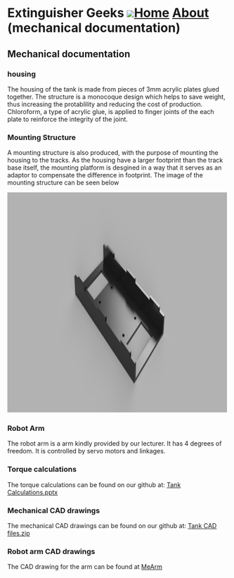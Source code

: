 # Extinguisher Geeks <img src="https://www.hrlcomp.com/wp-content/uploads/2018/08/Fire-Extinguisher-Training-1350x675.jpg" width="100">[Home](homepage.md)     [About]() (mechanical documentation)

## Mechanical documentation

### housing
The housing of the tank is made from pieces of 3mm acrylic plates glued together. The structure is a monocoque design which helps to save weight, thus increasing the protablility and reducing the cost of production. Chloroform, a type of acrylic glue, is applied to finger joints of the each plate to reinforce the integrity of the joint. 



### Mounting Structure
A mounting structure is also produced, with the purpose of mounting the housing to the tracks. As the housing have a larger footprint than the track base itself, the mounting platform is desgined in a way that it serves as an adaptor to compensate the difference in footprint. The image of the mounting structure can be seen below

<img src="hosuing_mount.png" height="500" width="500">

### Robot Arm
The robot arm is a arm kindly provided by our lecturer. It has 4 degrees of freedom. It is controlled by servo motors and linkages. 

### Torque calculations
The torque calculations can be found on our github  at: <a href="Tank Calculations.pptx">Tank Calculations.pptx</a>

### Mechanical CAD drawings
The mechanical CAD drawings can be found on our github at: <a href="Tank CAD files.zip"> Tank CAD files.zip</a>

### Robot arm CAD drawings
The CAD drawing for the arm can be found at <a href="https://www.thingiverse.com/thing:993759">MeArm</a>

